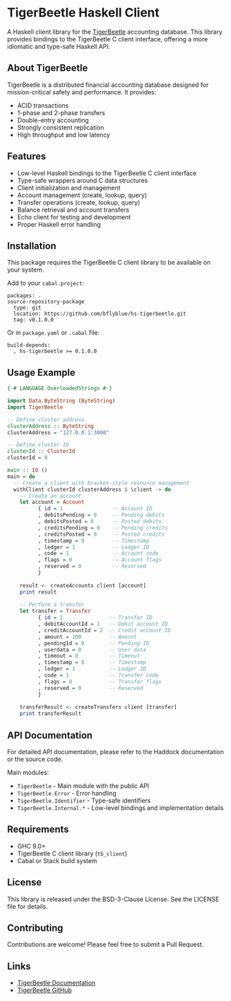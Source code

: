 # TigerBeetle Haskell Client

A Haskell client library for the [TigerBeetle](https://tigerbeetle.com/) accounting database. This library provides bindings to the TigerBeetle C client interface, offering a more idiomatic and type-safe Haskell API.

## About TigerBeetle

TigerBeetle is a distributed financial accounting database designed for mission-critical safety and performance. It provides:

* ACID transactions
* 1-phase and 2-phase transfers
* Double-entry accounting
* Strongly consistent replication
* High throughput and low latency

## Features

* Low-level Haskell bindings to the TigerBeetle C client interface
* Type-safe wrappers around C data structures
* Client initialization and management
* Account management (create, lookup, query)
* Transfer operations (create, lookup, query)
* Balance retrieval and account transfers
* Echo client for testing and development
* Proper Haskell error handling

## Installation

This package requires the TigerBeetle C client library to be available on your system.

Add to your `cabal.project`:

```
packages: .
source-repository-package
  type: git
  location: https://github.com/bflyblue/hs-tigerbeetle.git
  tag: v0.1.0.0
```

Or in `package.yaml` or `.cabal` file:

```
build-depends:
  , hs-tigerbeetle >= 0.1.0.0
```

## Usage Example

```haskell
{-# LANGUAGE OverloadedStrings #-}

import Data.ByteString (ByteString)
import TigerBeetle

-- Define cluster address
clusterAddress :: ByteString
clusterAddress = "127.0.0.1:3000"

-- Define cluster ID
clusterId :: ClusterId
clusterId = 0

main :: IO ()
main = do
  -- Create a client with bracket-style resource management
  withClient clusterId clusterAddress $ \client -> do
    -- Create an account
    let account = Account 
          { id = 1                -- Account ID
          , debitsPending = 0     -- Pending debits
          , debitsPosted = 0      -- Posted debits
          , creditsPending = 0    -- Pending credits
          , creditsPosted = 0     -- Posted credits
          , timestamp = 0         -- Timestamp
          , ledger = 1            -- Ledger ID
          , code = 1              -- Account code
          , flags = 0             -- Account flags
          , reserved = 0          -- Reserved
          }
    
    result <- createAccounts client [account]
    print result
    
    -- Perform a transfer
    let transfer = Transfer
          { id = 1               -- Transfer ID
          , debitAccountId = 1   -- Debit account ID
          , creditAccountId = 2  -- Credit account ID
          , amount = 100         -- Amount
          , pendingId = 0        -- Pending ID
          , userdata = 0         -- User data
          , timeout = 0          -- Timeout
          , timestamp = 0        -- Timestamp
          , ledger = 1           -- Ledger ID
          , code = 1             -- Transfer code
          , flags = 0            -- Transfer flags
          , reserved = 0         -- Reserved
          }
    
    transferResult <- createTransfers client [transfer]
    print transferResult
```

## API Documentation

For detailed API documentation, please refer to the Haddock documentation or the source code.

Main modules:

- `TigerBeetle` - Main module with the public API
- `TigerBeetle.Error` - Error handling
- `TigerBeetle.Identifier` - Type-safe identifiers
- `TigerBeetle.Internal.*` - Low-level bindings and implementation details

## Requirements

- GHC 9.0+
- TigerBeetle C client library (`tb_client`)
- Cabal or Stack build system

## License

This library is released under the BSD-3-Clause License. See the LICENSE file for details.

## Contributing

Contributions are welcome! Please feel free to submit a Pull Request.

## Links

- [TigerBeetle Documentation](https://docs.tigerbeetle.com/)
- [TigerBeetle GitHub](https://github.com/tigerbeetledb/tigerbeetle) 